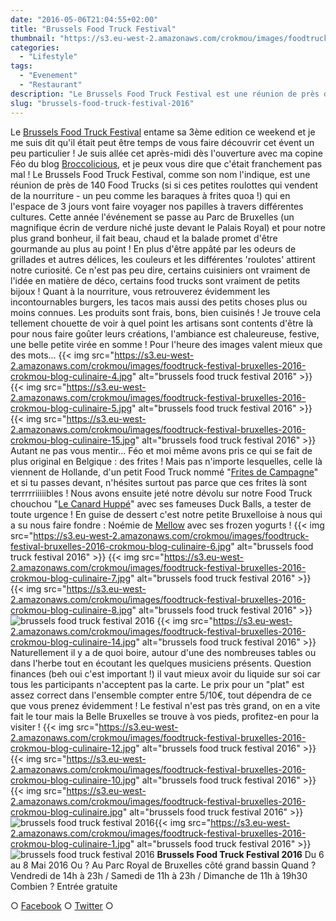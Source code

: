 ```yaml
---
date: "2016-05-06T21:04:55+02:00"
title: "Brussels Food Truck Festival"
thumbnail: "https://s3.eu-west-2.amazonaws.com/crokmou/images/foodtruck-festival-bruxelles-2016-crokmou-blog-culinaire-11.jpg"
categories:
  - "Lifestyle"
tags:
  - "Evenement"
  - "Restaurant"
description: "Le Brussels Food Truck Festival est une réunion de près de 140 Food Trucks qui en l'espace de 3 jours vont faire voyager nos papilles..."
slug: "brussels-food-truck-festival-2016"
---
```


Le [Brussels Food Truck Festival](http://www.belgianfoodtruckfestival.be) entame sa 3ème edition ce weekend et je me suis dit qu'il était peut être temps de vous faire découvrir cet évent un peu particulier ! Je suis allée cet après-midi dès l'ouverture avec ma copine Féo du blog [Broccolicious](https://broccolicious.wordpress.com/), et je peux vous dire que c'était franchement pas mal ! Le Brussels Food Truck Festival, comme son nom l'indique, est une réunion de près de 140 Food Trucks (si si ces petites roulottes qui vendent de la nourriture - un peu comme les baraques à frites quoa !) qui en l'espace de 3 jours vont faire voyager nos papilles à travers différentes cultures. Cette année l'événement se passe au Parc de Bruxelles (un magnifique écrin de verdure niché juste devant le Palais Royal) et pour notre plus grand bonheur, il fait beau, chaud et la balade promet d'être gourmande au plus au point ! En plus d'être appâté par les odeurs de grillades et autres délices, les couleurs et les différentes 'roulotes' attirent notre curiosité. Ce n'est pas peu dire, certains cuisiniers ont vraiment de l'idée en matière de déco, certains food trucks sont vraiment de petits bijoux ! Quant à la nourriture, vous retrouverez évidemment les incontournables burgers, les tacos mais aussi des petits choses plus ou moins connues. Les produits sont frais, bons, bien cuisinés ! Je trouve cela tellement chouette de voir à quel point les artisans sont contents d'être là pour nous faire goûter leurs créations, l'ambiance est chaleureuse, festive, une belle petite virée en somme ! Pour l'heure des images valent mieux que des mots... {{< img src="https://s3.eu-west-2.amazonaws.com/crokmou/images/foodtruck-festival-bruxelles-2016-crokmou-blog-culinaire-4.jpg" alt="brussels food truck festival 2016" >}} {{< img src="https://s3.eu-west-2.amazonaws.com/crokmou/images/foodtruck-festival-bruxelles-2016-crokmou-blog-culinaire-5.jpg" alt="brussels food truck festival 2016" >}} {{< img src="https://s3.eu-west-2.amazonaws.com/crokmou/images/foodtruck-festival-bruxelles-2016-crokmou-blog-culinaire-15.jpg" alt="brussels food truck festival 2016" >}} Autant ne pas vous mentir... Féo et moi même avons pris ce qui se fait de plus original en Belgique : des frites ! Mais pas n'importe lesquelles, celle là viennent de Hollande, d'un petit Food Truck nommé "[Frites de Campagne](http://www.fritesdecampagne.nl)" et si tu passes devant, n'hésites surtout pas parce que ces frites là sont terrrrriiiiibles ! Nous avons ensuite jeté notre dévolu sur notre Food Truck chouchou "[Le Canard Huppé](http://www.lecanardhuppe.com/)" avec ses fameuses Duck Balls, a tester de toute urgence ! En guise de dessert c'est notre petite Bruxelloise à nous qui a su nous faire fondre : Noémie de [Mellow](http://www.welovemellow.com/) avec ses frozen yogurts ! {{< img src="https://s3.eu-west-2.amazonaws.com/crokmou/images/foodtruck-festival-bruxelles-2016-crokmou-blog-culinaire-6.jpg" alt="brussels food truck festival 2016" >}} {{< img src="https://s3.eu-west-2.amazonaws.com/crokmou/images/foodtruck-festival-bruxelles-2016-crokmou-blog-culinaire-7.jpg" alt="brussels food truck festival 2016" >}} {{< img src="https://s3.eu-west-2.amazonaws.com/crokmou/images/foodtruck-festival-bruxelles-2016-crokmou-blog-culinaire-8.jpg" alt="brussels food truck festival 2016" >}}![brussels food truck festival 2016](https://s3.eu-west-2.amazonaws.com/crokmou/images/foodtruck-festival-bruxelles-2016-crokmou-blog-culinaire-3.jpg) {{< img src="https://s3.eu-west-2.amazonaws.com/crokmou/images/foodtruck-festival-bruxelles-2016-crokmou-blog-culinaire-14.jpg" alt="brussels food truck festival 2016" >}} Naturellement il y a de quoi boire, autour d'une des nombreuses tables ou dans l'herbe tout en écoutant les quelques musiciens présents. Question finances (beh oui c'est important !) il vaut mieux avoir du liquide sur soi car tous les participants n'acceptent pas la carte. Le prix pour un "plat" est assez correct dans l'ensemble compter entre 5/10€, tout dépendra de ce que vous prenez évidemment ! Le festival n'est pas très grand, on en a vite fait le tour mais la Belle Bruxelles se trouve à vos pieds, profitez-en pour la visiter ! {{< img src="https://s3.eu-west-2.amazonaws.com/crokmou/images/foodtruck-festival-bruxelles-2016-crokmou-blog-culinaire-12.jpg" alt="brussels food truck festival 2016" >}} {{< img src="https://s3.eu-west-2.amazonaws.com/crokmou/images/foodtruck-festival-bruxelles-2016-crokmou-blog-culinaire-10.jpg" alt="brussels food truck festival 2016" >}} {{< img src="https://s3.eu-west-2.amazonaws.com/crokmou/images/foodtruck-festival-bruxelles-2016-crokmou-blog-culinaire.jpg" alt="brussels food truck festival 2016" >}}![brussels food truck festival 2016](https://s3.eu-west-2.amazonaws.com/crokmou/images/foodtruck-festival-bruxelles-2016-crokmou-blog-culinaire-9.jpg){{< img src="https://s3.eu-west-2.amazonaws.com/crokmou/images/foodtruck-festival-bruxelles-2016-crokmou-blog-culinaire-1.jpg" alt="brussels food truck festival 2016" >}}![brussels food truck festival 2016](https://s3.eu-west-2.amazonaws.com/crokmou/images/foodtruck-festival-bruxelles-2016-crokmou-blog-culinaire-13.jpg) **Brussels Food Truck Festival 2016** Du 6 au 8 Mai 2016 Ou ? Au Parc Royal de Bruxelles côté grand bassin Quand ? Vendredi de 14h à 23h / Samedi de 11h à 23h / Dimanche de 11h à 19h30 Combien ? Entrée gratuite

○ [Facebook](https://www.facebook.com/crokmou.blog) ○ [Twitter](https://twitter.com/Crokmou) ○